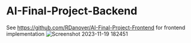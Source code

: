 # AI-Final-Project-Backend
See https://github.com/RDanover/AI-Final-Project-Frontend for frontend implementation
![Screenshot 2023-11-19 182451](https://github.com/RDanover/AI-Final-Project-Backend/assets/60625627/194b5644-126f-44a8-81cc-a64aa6e6cf40)
